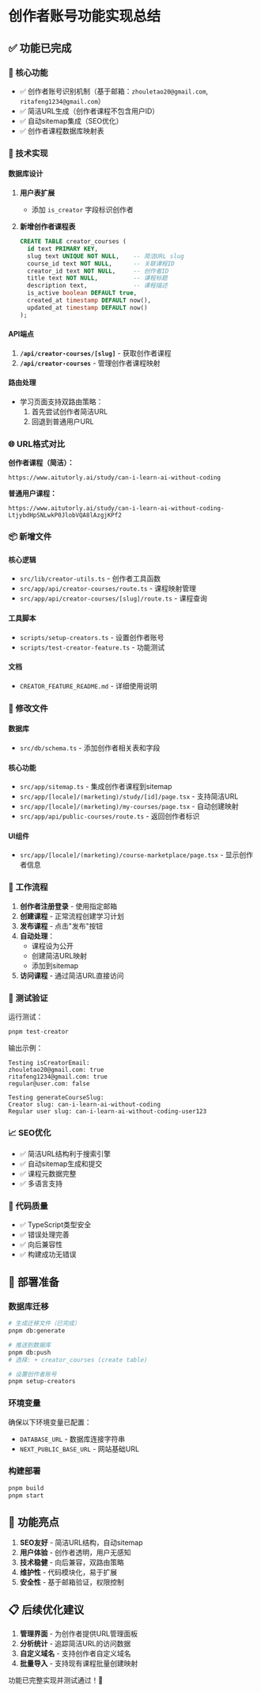 # 创作者账号功能实现总结

## ✅ 功能已完成

### 🎯 核心功能
- ✅ 创作者账号识别机制（基于邮箱：`zhouletao20@gmail.com`, `ritafeng1234@gmail.com`）
- ✅ 简洁URL生成（创作者课程不包含用户ID）
- ✅ 自动sitemap集成（SEO优化）
- ✅ 创作者课程数据库映射表

### 🔧 技术实现

#### 数据库设计
1. **用户表扩展**
   - 添加 `is_creator` 字段标识创作者

2. **新增创作者课程表**
   ```sql
   CREATE TABLE creator_courses (
     id text PRIMARY KEY,
     slug text UNIQUE NOT NULL,    -- 简洁URL slug
     course_id text NOT NULL,      -- 关联课程ID
     creator_id text NOT NULL,     -- 创作者ID
     title text NOT NULL,          -- 课程标题
     description text,             -- 课程描述
     is_active boolean DEFAULT true,
     created_at timestamp DEFAULT now(),
     updated_at timestamp DEFAULT now()
   );
   ```

#### API端点
1. **`/api/creator-courses/[slug]`** - 获取创作者课程
2. **`/api/creator-courses`** - 管理创作者课程映射

#### 路由处理
- 学习页面支持双路由策略：
  1. 首先尝试创作者简洁URL
  2. 回退到普通用户URL

### 🌐 URL格式对比

**创作者课程（简洁）：**
```
https://www.aitutorly.ai/study/can-i-learn-ai-without-coding
```

**普通用户课程：**
```
https://www.aitutorly.ai/study/can-i-learn-ai-without-coding-LtjybdHpSNLwkP0JlobVQA8lAzgjKPf2
```

### 📦 新增文件

#### 核心逻辑
- `src/lib/creator-utils.ts` - 创作者工具函数
- `src/app/api/creator-courses/route.ts` - 课程映射管理
- `src/app/api/creator-courses/[slug]/route.ts` - 课程查询

#### 工具脚本
- `scripts/setup-creators.ts` - 设置创作者账号
- `scripts/test-creator-feature.ts` - 功能测试

#### 文档
- `CREATOR_FEATURE_README.md` - 详细使用说明

### 📝 修改文件

#### 数据库
- `src/db/schema.ts` - 添加创作者相关表和字段

#### 核心功能
- `src/app/sitemap.ts` - 集成创作者课程到sitemap
- `src/app/[locale]/(marketing)/study/[id]/page.tsx` - 支持简洁URL
- `src/app/[locale]/(marketing)/my-courses/page.tsx` - 自动创建映射
- `src/app/api/public-courses/route.ts` - 返回创作者标识

#### UI组件
- `src/app/[locale]/(marketing)/course-marketplace/page.tsx` - 显示创作者信息

### 🔄 工作流程

1. **创作者注册登录** - 使用指定邮箱
2. **创建课程** - 正常流程创建学习计划
3. **发布课程** - 点击"发布"按钮
4. **自动处理**：
   - 课程设为公开
   - 创建简洁URL映射
   - 添加到sitemap
5. **访问课程** - 通过简洁URL直接访问

### 🧪 测试验证

运行测试：
```bash
pnpm test-creator
```

输出示例：
```
Testing isCreatorEmail:
zhouletao20@gmail.com: true
ritafeng1234@gmail.com: true
regular@user.com: false

Testing generateCourseSlug:
Creator slug: can-i-learn-ai-without-coding
Regular user slug: can-i-learn-ai-without-coding-user123
```

### 📈 SEO优化

- ✅ 简洁URL结构利于搜索引擎
- ✅ 自动sitemap生成和提交
- ✅ 课程元数据完整
- ✅ 多语言支持

### 🔧 代码质量

- ✅ TypeScript类型安全
- ✅ 错误处理完善
- ✅ 向后兼容性
- ✅ 构建成功无错误

## 🚀 部署准备

### 数据库迁移
```bash
# 生成迁移文件（已完成）
pnpm db:generate

# 推送到数据库
pnpm db:push
# 选择: + creator_courses (create table)

# 设置创作者账号
pnpm setup-creators
```

### 环境变量
确保以下环境变量已配置：
- `DATABASE_URL` - 数据库连接字符串
- `NEXT_PUBLIC_BASE_URL` - 网站基础URL

### 构建部署
```bash
pnpm build
pnpm start
```

## 🎉 功能亮点

1. **SEO友好** - 简洁URL结构，自动sitemap
2. **用户体验** - 创作者透明，用户无感知
3. **技术稳健** - 向后兼容，双路由策略
4. **维护性** - 代码模块化，易于扩展
5. **安全性** - 基于邮箱验证，权限控制

## 📋 后续优化建议

1. **管理界面** - 为创作者提供URL管理面板
2. **分析统计** - 追踪简洁URL的访问数据
3. **自定义域名** - 支持创作者自定义域名
4. **批量导入** - 支持现有课程批量创建映射

功能已完整实现并测试通过！🎊
